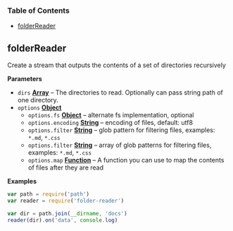 <!-- Generated by documentation.js. Update this documentation by updating the source code. -->

### Table of Contents

-   [folderReader](#folderreader)

## folderReader

Create a stream that outputs the contents of a set of directories recursively

**Parameters**

-   `dirs` **[Array](https://developer.mozilla.org/en-US/docs/Web/JavaScript/Reference/Global_Objects/Array)** – The directories to read. Optionally can pass string path of one directory.
-   `options` **[Object](https://developer.mozilla.org/en-US/docs/Web/JavaScript/Reference/Global_Objects/Object)** 
    -   `options.fs` **[Object](https://developer.mozilla.org/en-US/docs/Web/JavaScript/Reference/Global_Objects/Object)** – alternate fs implementation, optional
    -   `options.encoding` **[String](https://developer.mozilla.org/en-US/docs/Web/JavaScript/Reference/Global_Objects/String)** – encoding of files, default: utf8
    -   `options.filter` **[String](https://developer.mozilla.org/en-US/docs/Web/JavaScript/Reference/Global_Objects/String)** – glob pattern for filtering files, examples: `*.md`, `*.css`
    -   `options.filter` **[String](https://developer.mozilla.org/en-US/docs/Web/JavaScript/Reference/Global_Objects/String)** – array of glob patterns for filtering files, examples: `*.md`, `*.css`
    -   `options.map` **[Function](https://developer.mozilla.org/en-US/docs/Web/JavaScript/Reference/Statements/function)** – A function you can use to map the contents of files after they are read

**Examples**

```javascript
var path = require('path')
var reader = require('folder-reader')

var dir = path.join(__dirname, 'docs')
reader(dir).on('data', console.log)
```
